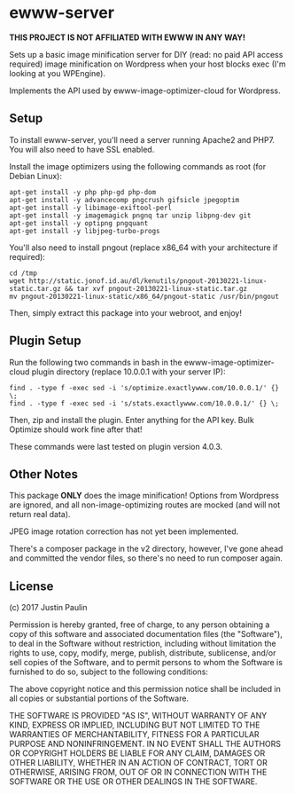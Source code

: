 # ewww-server

**THIS PROJECT IS NOT AFFILIATED WITH EWWW IN ANY WAY!**

Sets up a basic image minification server for DIY (read: no paid API access
required) image minification on Wordpress when your host blocks exec
(I'm looking at you WPEngine).

Implements the API used by ewww-image-optimizer-cloud for Wordpress.

## Setup

To install ewww-server, you'll need a server running Apache2 and PHP7. You will also need to have SSL enabled.

Install the image optimizers using the following commands as root (for Debian Linux):

```
apt-get install -y php php-gd php-dom
apt-get install -y advancecomp pngcrush gifsicle jpegoptim
apt-get install -y libimage-exiftool-perl
apt-get install -y imagemagick pngnq tar unzip libpng-dev git
apt-get install -y optipng pngquant
apt-get install -y libjpeg-turbo-progs
```

You'll also need to install pngout (replace x86_64 with your architecture if required):

```
cd /tmp
wget http://static.jonof.id.au/dl/kenutils/pngout-20130221-linux-static.tar.gz && tar xvf pngout-20130221-linux-static.tar.gz
mv pngout-20130221-linux-static/x86_64/pngout-static /usr/bin/pngout
```

Then, simply extract this package into your webroot, and enjoy!

## Plugin Setup

Run the following two commands in bash in the ewww-image-optimizer-cloud
plugin directory (replace 10.0.0.1 with your server IP):

```
find . -type f -exec sed -i 's/optimize.exactlywww.com/10.0.0.1/' {} \;
find . -type f -exec sed -i 's/stats.exactlywww.com/10.0.0.1/' {} \;
```

Then, zip and install the plugin. Enter anything for the API key. Bulk Optimize should work fine after that!

These commands were last tested on plugin version 4.0.3.

## Other Notes

This package **ONLY** does the image minification! Options from Wordpress
are ignored, and all non-image-optimizing routes are mocked (and will not
return real data).

JPEG image rotation correction has not yet been implemented.

There's a composer package in the v2 directory, however, I've gone ahead
and committed the vendor files, so there's no need to run composer again.

## License

(c) 2017 Justin Paulin

Permission is hereby granted, free of charge, to any person obtaining a copy of this software and associated documentation files (the "Software"), to deal in the Software without restriction, including without limitation the rights to use, copy, modify, merge, publish, distribute, sublicense, and/or sell copies of the Software, and to permit persons to whom the Software is furnished to do so, subject to the following conditions:

The above copyright notice and this permission notice shall be included in all copies or substantial portions of the Software.

THE SOFTWARE IS PROVIDED "AS IS", WITHOUT WARRANTY OF ANY KIND, EXPRESS OR IMPLIED, INCLUDING BUT NOT LIMITED TO THE WARRANTIES OF MERCHANTABILITY, FITNESS FOR A PARTICULAR PURPOSE AND NONINFRINGEMENT. IN NO EVENT SHALL THE AUTHORS OR COPYRIGHT HOLDERS BE LIABLE FOR ANY CLAIM, DAMAGES OR OTHER LIABILITY, WHETHER IN AN ACTION OF CONTRACT, TORT OR OTHERWISE, ARISING FROM, OUT OF OR IN CONNECTION WITH THE SOFTWARE OR THE USE OR OTHER DEALINGS IN THE SOFTWARE.

